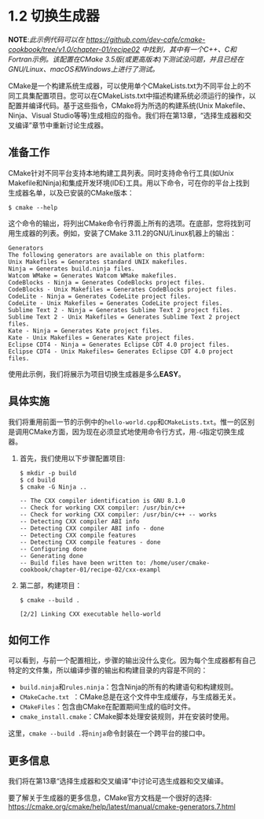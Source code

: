 # 1.2 切换生成器

**NOTE**:*此示例代码可以在 https://github.com/dev-cafe/cmake-cookbook/tree/v1.0/chapter-01/recipe02 中找到，其中有一个C++、C和Fortran示例。该配置在CMake 3.5版(或更高版本)下测试没问题，并且已经在GNU/Linux、macOS和Windows上进行了测试。*

CMake是一个构建系统生成器，可以使用单个CMakeLists.txt为不同平台上的不同工具集配置项目。您可以在CMakeLists.txt中描述构建系统必须运行的操作，以配置并编译代码。基于这些指令，CMake将为所选的构建系统(Unix Makefile、Ninja、Visual Studio等等)生成相应的指令。我们将在第13章，“选择生成器和交叉编译”章节中重新讨论生成器。

## 准备工作

CMake针对不同平台支持本地构建工具列表。同时支持命令行工具(如Unix Makefile和Ninja)和集成开发环境(IDE)工具。用以下命令，可在你的平台上找到生成器名单，以及已安装的CMake版本：

```shell
$ cmake --help
```

这个命令的输出，将列出CMake命令行界面上所有的选项。在底部，您将找到可用生成器的列表。例如，安装了CMake 3.11.2的GNU/Linux机器上的输出：

```shell
Generators
The following generators are available on this platform:
Unix Makefiles = Generates standard UNIX makefiles.
Ninja = Generates build.ninja files.
Watcom WMake = Generates Watcom WMake makefiles.
CodeBlocks - Ninja = Generates CodeBlocks project files.
CodeBlocks - Unix Makefiles = Generates CodeBlocks project files.
CodeLite - Ninja = Generates CodeLite project files.
CodeLite - Unix Makefiles = Generates CodeLite project files.
Sublime Text 2 - Ninja = Generates Sublime Text 2 project files.
Sublime Text 2 - Unix Makefiles = Generates Sublime Text 2 project files.
Kate - Ninja = Generates Kate project files.
Kate - Unix Makefiles = Generates Kate project files.
Eclipse CDT4 - Ninja = Generates Eclipse CDT 4.0 project files.
Eclipse CDT4 - Unix Makefiles= Generates Eclipse CDT 4.0 project files.
```

使用此示例，我们将展示为项目切换生成器是多么**EASY**。

## 具体实施

我们将重用前面一节的示例中的`hello-world.cpp`和`CMakeLists.txt`。惟一的区别是调用CMake方面，因为现在必须显式地使用命令行方式，用`-G`指定切换生成器。

1. 首先，我们使用以下步骤配置项目:

   ```shell
   $ mkdir -p build
   $ cd build
   $ cmake -G Ninja ..
   
   -- The CXX compiler identification is GNU 8.1.0
   -- Check for working CXX compiler: /usr/bin/c++
   -- Check for working CXX compiler: /usr/bin/c++ -- works
   -- Detecting CXX compiler ABI info
   -- Detecting CXX compiler ABI info - done
   -- Detecting CXX compile features
   -- Detecting CXX compile features - done
   -- Configuring done
   -- Generating done
   -- Build files have been written to: /home/user/cmake-cookbook/chapter-01/recipe-02/cxx-exampl
   ```

2. 第二部，构建项目：

   ```shell
   $ cmake --build .
   
   [2/2] Linking CXX executable hello-world
   ```

## 如何工作

可以看到，与前一个配置相比，步骤的输出没什么变化。因为每个生成器都有自己特定的文件集，所以编译步骤的输出和构建目录的内容是不同的：

- `build.ninja`和`rules.ninja`：包含Ninja的所有的构建语句和构建规则。
- `CMakeCache.txt `：CMake总是在这个文件中生成缓存，与生成器无关。
- `CMakeFiles`：包含由CMake在配置期间生成的临时文件。
- `cmake_install.cmake`：CMake脚本处理安装规则，并在安装时使用。

这里，`cmake --build .`将`ninja`命令封装在一个跨平台的接口中。

## 更多信息

我们将在第13章“选择生成器和交叉编译”中讨论可选生成器和交叉编译。

要了解关于生成器的更多信息，CMake官方文档是一个很好的选择:  https://cmake.org/cmake/help/latest/manual/cmake-generators.7.html
